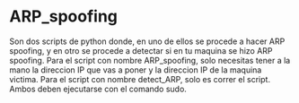 # ARP_spoofing
Son dos scripts de python donde, en uno de ellos se procede a hacer ARP spoofing, y en otro se procede a detectar si en tu maquina se hizo ARP spoofing.
Para el script con nombre ARP_spoofing, solo necesitas tener a la mano la direccion IP que vas a poner y la direccion IP de la maquina victima.
Para el script con nombre detect_ARP, solo es correr el script.
Ambos deben ejecutarse con el comando sudo.
